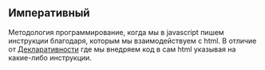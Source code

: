 ## Императивный 

Методология программирование, когда мы в javascript пишем инструкции благодаря,
которым мы взаимодействуем с html. В отличие от [Декларативности][1] где мы внедряем
код в сам html указывая на какие-либо инструкции.

[1]: HTML-first.md